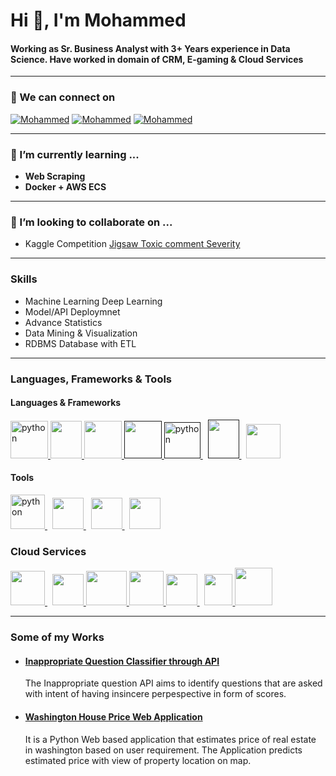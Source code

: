 
<h1 align="left">Hi 👋, I'm Mohammed</h1>
<h4 align="left">Working as Sr. Business Analyst with 3+ Years experience in Data Science. Have worked in domain of CRM, E-gaming & Cloud Services</h4>

________________________________________________________________________________________________________________________________________________
### 👀 We can connect on <br/>
[![Mohammed](https://img.shields.io/badge/Linkedin-blue?style=flat&logo=Linkedin&labelColor=blue)](https://www.linkedin.com/in/mohammed-taher-13934a51/)
[![Mohammed](https://img.shields.io/badge/Gmail-white?style=flat&logo=gmail&labelColor=white)](mailto:md786.52@gmail.com)
[![Mohammed](https://img.shields.io/badge/Instagram-white?style=flat&logo=Instagram&labelColor=white)](https://www.instagram.com/mdboy93/)
________________________________________________________________________________________________________________________________________________
### 🌱 I’m currently learning ...

- **Web Scraping**
- **Docker + AWS ECS**
________________________________________________________________________________________________________________________________________________
### 🚀 I’m looking to collaborate on ...
- Kaggle Competition [Jigsaw Toxic comment Severity](https://www.kaggle.com/c/jigsaw-toxic-severity-rating)

________________________________________________________________________________________________________________________________________________
### **Skills**
- Machine Learning Deep Learning
- Model/API Deploymnet
- Advance Statistics
- Data Mining & Visualization
- RDBMS Database with ETL

________________________________________________________________________________________________________________________________________________
### **Languages, Frameworks & Tools**

#### **Languages & Frameworks**

<p align="left">
<a href="https://www.python.org/" target="_blank" title ="Python"> 
<img src="https://upload.wikimedia.org/wikipedia/commons/thumb/1/1f/Python_logo_01.svg/768px-Python_logo_01.svg.png" alt="python" width="60" height="60" /> </a>
<a href="https://www.mysql.com/" target="_blank" title ="SQL"> <img
            src="https://www.svgrepo.com/show/7344/sql-file-format-symbol.svg"
            alt="" width="50" height="60" /> </a>
<a href="https://www.rstudio.com/" target="_blank" title ="R"> <img
            src="https://www.r-project.org/logo/Rlogo.svg"
            alt="" width="60" height="60" /> </a>
<a href="" target="_blank" title ="HTML5"> <img
            src="https://upload.wikimedia.org/wikipedia/commons/thumb/6/61/HTML5_logo_and_wordmark.svg/512px-HTML5_logo_and_wordmark.svg.png"
            alt="" width="60" height="60" /> </a>

<a href="" target="_blank" title ="TensorFlow"> 
<img src="https://upload.wikimedia.org/wikipedia/commons/thumb/2/2d/Tensorflow_logo.svg/1200px-Tensorflow_logo.svg.png" alt="python" width="58" height="58" /> </a>&nbsp;
<a href="" target="_blank" title ="Flask"> <img
            src="https://www.probytes.net/wp-content/uploads/2018/10/flask-logo-png-transparent.png"
            alt="" width="50" height="62" /> </a>&nbsp;
<a href="https://getbootstrap.com/" target="_blank" title ="BootStrap"> <img
            src="https://brandslogos.com/wp-content/uploads/thumbs/bootstrap-logo-vector.svg"
            alt="" width="55" height="55" /> </a>
</p>

#### Tools
<p align="left">
<a href="https://www.snowflake.com/" target="_blank" title ="SnowFlake"> 
<img src="https://assets.website-files.com/5d1126db676120bb4fe43762/5ef3adf1e3e973b45f16d1e7_snowflake.png" alt="python" width="55" height="55" /> </a>&nbsp;
<a href="https://visualstudio.microsoft.com/" target="_blank" title ="VS Studio"> <img
            src="https://seeklogo.com/images/V/visual-studio-logo-14F95CF819-seeklogo.com.png"
            alt="" width="50" height="50" /> </a>&nbsp;
<a href="https://powerbi.microsoft.com/en-us/" target="_blank" title ="Power BI"> <img
            src="https://upload.wikimedia.org/wikipedia/commons/thumb/c/c9/Power_bi_logo_black.svg/1200px-Power_bi_logo_black.svg.png"
            alt="" width="50" height="50" /> </a>&nbsp;
<a href="https://www.office.com/" target="_blank" title ="MS Office"> <img
            src="https://upload.wikimedia.org/wikipedia/commons/6/65/Microsoft_Office_logo_%282013%E2%80%932019%29.png"
            alt="" width="50" height="50" /> </a>
</p>

### **Cloud Services**
<p align="left">
<a href="https://aws.amazon.com/lambda/" target="_blank" title ="AWS Lambda"> 
<img src="https://images.squarespace-cdn.com/content/v1/51814c87e4b0c1fda9c1fc50/1528473310893-RH0HG7R5C0QURMFQJBSU/600px-AWS_Lambda_logo.svg.png" width="55" height="55" /> </a>&nbsp;
<a href="https://aws.amazon.com/ec2/" target="_blank" title ="AWS EC2"> <img
            src="https://cdn.worldvectorlogo.com/logos/aws-ec2.svg"
            alt="" width="50" height="50" /> </a>
<a href="https://aws.amazon.com/sagemaker/" target="_blank" title ="AWS Sagemaker"> <img
            src="https://www.omni-academy.com/wp-content/uploads/2020/03/Amazon-SageMaker-icon-dark-png.e203fb1adf7486fc9e9de4ae84745d032703e65e.png"
            alt="" width="65" height="55" /> </a>
<a href="https://aws.amazon.com/s3/" target="_blank" title ="AWS S3"> <img
            src="https://cdn2.iconfinder.com/data/icons/amazon-aws-stencils/100/Storage__Content_Delivery_Amazon_S3-512.png"
            alt="" width="55" height="55"/> </a>
<a href="https://aws.amazon.com/api-gateway/" target="_blank" title ="AWS API Gateway"> <img
            src="https://oddblogger.com/wp-content/uploads/2019/08/Amazon-API-Gateway@4x.png"
            alt="" width="50" height="50" /> </a>&nbsp;
<a href="https://aws.amazon.com/efs/" target="_blank" title ="AWS EFS"> <img
            src="https://noname.work/wp-content/uploads/2018/07/AWS_EFS.png"
            alt="" width="45" height="50" /> </a>
<a href="https://aws.amazon.com/redshift/" target="_blank" title ="AWS Redshift"> <img
            src="https://cdn2.iconfinder.com/data/icons/amazon-aws-stencils/100/Database_copy_Amazon_RedShift-512.png"
            alt="" width="60" height="60" /> </a>
</p>



________________________________________________________________________________________________________________________________________________
### **Some of my Works**

- #### [Inappropriate Question Classifier through API](https://github.com/DSPOWER93/quora-insincere)
  The Inappropriate question API aims to identify questions that are asked with intent of having insincere perpespective in form of scores.
- #### [Washington House Price Web Application](https://github.com/DSPOWER93/Washington-house-price)
  It is a Python Web based application that estimates price of real estate in washington based on user requirement. The Application predicts estimated price with view of property location on map. 
  
<!---
DSPOWER93/DSPOWER93 is a ✨ special ✨ repository because its `README.md` (this file) appears on your GitHub profile.
You can click the Preview link to take a look at your changes.
--->
